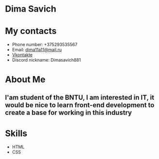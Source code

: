 # Dima Savich
# My contacts
* Phone number: +375293535567
* Email: dima11a11@mail.ru
* [Vkontakte](https://vk.com/dimasavich)
* Discord nickname: Dimasavich881
# About Me
## I'am student of the BNTU, I am interested in IT, it would be nice to learn front-end development to create a base for working in this industry
# Skills
* HTML
* CSS
